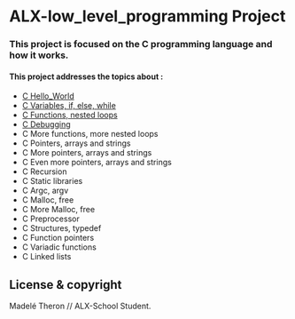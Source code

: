 # ALX-low_level_programming Project
### This project is focused on the C programming language and how it works.

#### This project addresses the topics about :

* [C Hello_World](https://github.com/Madele-theron/alx-low_level_programming/tree/master/0x00-hello_world)
* [C Variables, if, else, while](https://github.com/Madele-theron/alx-low_level_programming/tree/master/0x01-variables_if_else_while)
* [C Functions, nested loops](https://github.com/Madele-theron/alx-low_level_programming/tree/master/0x02-functions_nested_loops)
* [C Debugging](https://github.com/Madele-theron/alx-low_level_programming/tree/master/0x03-debugging)
* C More functions, more nested loops
* C Pointers, arrays and strings
* C More pointers, arrays and strings
* C Even more pointers, arrays and strings
* C Recursion
* C Static libraries
* C Argc, argv
* C Malloc, free
* C More Malloc, free
* C Preprocessor
* C Structures, typedef
* C Function pointers
* C Variadic functions
* C Linked lists

## License & copyright
Madelé Theron // ALX-School Student.


